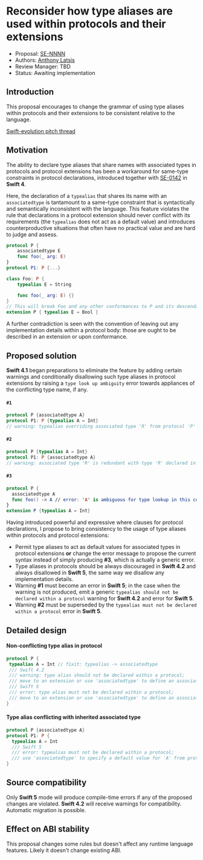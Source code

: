 # Reconsider how type aliases are used within protocols and their extensions

* Proposal: [SE-NNNN](NNNN-filename.md)
* Authors: [Anthony Latsis](https://github.com/AnthonyLatsis)
* Review Manager: TBD
* Status: Awaiting implementation

## Introduction

This proposal encourages to change the grammar of using type aliases within protocols and their extensions to be consistent relative to the language.

[Swift-evolution pitch thread](https://forums.swift.org/t/disallow-type-aliases-in-protocols/11965?u=anthonylatsis)

## Motivation

The ability to declare type aliases that share names with associated types in protocols and protocol extensions
has been a workaround for same-type constraints in protocol declarations, introduced together with [SE-0142](https://github.com/apple/swift-evolution/blob/master/proposals/0142-associated-types-constraints.md) in **Swift 4**.

Here, the declaration of a `typealias` that shares its name with an `associatedtype` is tantamount to a same-type constraint
that is syntactically and semantically inconsistent with the language. This feature violates the rule that declarations
in a protocol extension should never conflict with its requirements (the `typealias` does not act as a default value) and
introduces counterproductive situations that often have no practical value and are hard to judge and assess. 

```swift
protocol P {
    associatedtype E
    func foo(_ arg: E)
}
protocol P1: P {...} 

class Foo: P {
    typealias E = String

    func foo(_ arg: E) {}
}
// This will break Foo and any other conformances to P and its descendants. 
extension P { typealias E = Bool } 
```
A further contradiction is seen with the convention of leaving out any implementation details within a protocol body:
those are ought to be described in an extension or upon conformance.

## Proposed solution

**Swift 4.1** began preparations to eliminate the feature by adding certain warnings and conditionally disallowing such type aliases in protocol extensions by raising a `type look up ambiguity` error towards appliances of the conflicting type name, if any.

#### `#1`
```swift
protocol P {associatedtype A}
protocol P1: P {typealias A = Int}
// warning: typealias overriding associated type 'R' from protocol 'P' is better expressed as same-type constraint on the protocol
```
#### `#2`
```swift
protocol P {typealias A = Int}
protocol P1: P {associatedtype A}
// warning: associated type 'R' is redundant with type 'R' declared in inherited protocol 'P'
```
#### `#3`
```swift
protocol P {
  associatedtype A
  func foo() -> A // error: 'A' is ambiguous for type lookup in this context
}
extension P {typealias A = Int}
```

Having introduced powerful and expressive where clauses for protocol declarations,
I propose to bring consistency to the usage of type aliases within protocols and protocol extensions:

* Permit type aliases to act as default values for associated types in protocol extensions **or** change the error message
  to propose the current syntax instead of simply producing **#3**, which is actually a generic error.
* Type aliases in protocols should be always discouraged in **Swift 4.2** and always disallowed in **Swift 5**,
  the same way we disallow any implementation details.
* Warning **#1** must become an error in **Swift 5**; in the case when the warning is not produced,
  emit a generic `typealias should not be declared within a protocol` warning for **Swift 4.2** and error for **Swift 5**.
* Warning **#2** must be superseded by the `typealias must not be declared within a protocol` error in **Swift 5**.

## Detailed design

#### Non-conflicting type alias in protocol
```swift
protocol P {
 typealias A = Int // fixit: typealias -> associatedtype
 /// Swift 4.2
 /// warning: type alias should not be declared within a protocol;
 /// move to an extension or use 'associatedtype' to define an associated type requirement 
 /// Swift 5
 /// error: type alias must not be declared within a protocol;
 /// move to an extension or use 'associatedtype' to define an associated type requirement
}
```
#### Type alias conflicting with inherited associated type

```swift
protocol P {associatedtype A}
protocol P1: P {
  typealias A = Int
  /// Swift 5
  /// error: typealias must not be declared within a protocol;
  /// use 'associatedtype' to specify a default value for 'A' from protocol 'P' or a same-type constraint on the protocol.
}
```

## Source compatibility

Only **Swift 5** mode will produce compile-time errors if any of the proposed changes are violated.
**Swift 4.2** will receive warnings for compatibility. 
Automatic migration is possible.

## Effect on ABI stability

This proposal changes some rules but doesn't affect any runtime language features.
Likely it doesn't change existing ABI.
